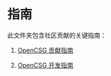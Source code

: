 # 指南

此文件夹包含社区贡献的关键指南：  

1. [OpenCSG 贡献指南](./CONTRIBUTING_en.md)  

2. [OpenCSG 开发指南](https://github.com/OpenCSGs/csghub/blob/main/docs/setup_en.md)  
